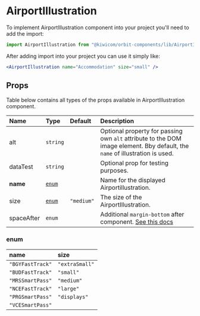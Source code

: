 # AirportIllustration

To implement AirportIllustration component into your project you'll need to add the import:

```jsx
import AirportIllustration from "@kiwicom/orbit-components/lib/AirportIllustration";
```

After adding import into your project you can use it simply like:

```jsx
<AirportIllustration name="Accommodation" size="small" />
```

## Props

Table below contains all types of the props available in AirportIllustration component.

| Name       | Type            | Default    | Description                                                                                                                                                    |
| :--------- | :-------------- | :--------- | :------------------------------------------------------------------------------------------------------------------------------------------------------------- |
| alt        | `string`        |            | Optional property for passing own `alt` attribute to the DOM image element. Bby default, the `name` of illustration is used.                                   |
| dataTest   | `string`        |            | Optional prop for testing purposes.                                                                                                                            |
| **name**   | [`enum`](#enum) |            | Name for the displayed Airportillustration.                                                                                                                    |
| size       | [`enum`](#enum) | `"medium"` | The size of the AirportIllustration.                                                                                                                           |
| spaceAfter | `enum`          |            | Additional `margin-bottom` after component. [See this docs](https://github.com/kiwicom/orbit/tree/master/packages/orbit-components/src/common/getSpacingToken) |

### enum

| name             | size           |
| :--------------- | :------------- |
| `"BGYFastTrack"` | `"extraSmall"` |
| `"BUDFastTrack"` | `"small"`      |
| `"MRSSmartPass"` | `"medium"`     |
| `"NCEFastTrack"` | `"large"`      |
| `"PRGSmartPass"` | `"displays"`   |
| `"VCESmartPass"` |
